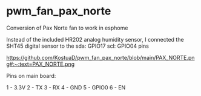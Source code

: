 # pwm_fan_pax_norte
Conversion of Pax Norte fan to work in esphome


Instead of the included HR202 analog humidity sensor, I connected the SHT45 digital sensor to the sda: GPIO17 scl: GPIO04 pins

https://github.com/KostuaD/pwm_fan_pax_norte/blob/main/PAX_NORTE.png#:~:text=PAX_NORTE.png

Pins on main board:

1 - 3.3V
2 - TX
3 - RX
4 - GND
5 - GPIO0
6 - EN
